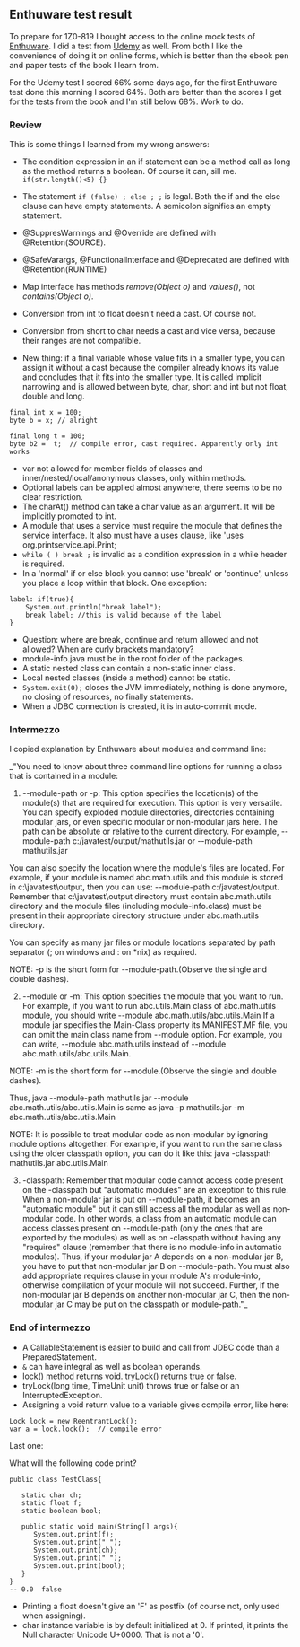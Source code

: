 ## Enthuware test result

To prepare for 1Z0-819 I bought access to the online mock tests of [Enthuware](https://enthuware.com/). I did a test from [Udemy](https://www.udemy.com/) as well. From both I like the convenience of doing it on online forms, which is better than the ebook pen and paper tests of the book I learn from.

For the Udemy test I scored 66% some days ago, for the first Enthuware test done this morning I scored 64%. Both are better than the scores I get for the tests from the book and I'm still below 68%. Work to do.

### Review

This is some things I learned from my wrong answers:

- The condition expression in an if statement can be a method call as long as the method returns a boolean. Of course it can, sill me. ```if(str.length()<5) {}```
- The statement ```if (false) ; else ; ;``` is legal. Both the if and the else clause can have empty statements. A semicolon signifies an empty statement.
- @SuppresWarnings and @Override are defined with @Retention(SOURCE).
- @SafeVarargs, @FunctionalInterface and @Deprecated are defined with @Retention(RUNTIME) 
- Map interface has methods _remove(Object o)_ and _values()_, not _contains(Object o)_.
- Conversion from int to float doesn't need a cast. Of course not.
- Conversion from short to char needs a cast and vice versa, because their ranges are not compatible.

- New thing: if a final variable whose value fits in a smaller type, you can assign it without a cast because the compiler already knows its value and concludes that it fits into the smaller type. It is called implicit narrowing and is allowed between byte, char, short and int but not float, double and long.

```
final int x = 100;
byte b = x; // alright

final long t = 100;
byte b2 =  t;  // compile error, cast required. Apparently only int works
```

- var not allowed for member fields of classes and inner/nested/local/anonymous classes, only within methods.
- Optional labels can be applied almost anywhere, there seems to be no clear restriction.
- The charAt() method can take a char value as an argument. It will be implicitly promoted to int.
- A module that uses a service must require the module that defines the service interface. It also must have a uses clause, like 'uses org.printservice.api.Print;
- ```while ( ) break ;``` is invalid as a condition expression in a while header is required.
- In a 'normal' if or else block you cannot use 'break' or 'continue', unless you place a loop within that block. One exception:

```
label: if(true){
    System.out.println("break label");
    break label; //this is valid because of the label
}
```

- Question: where are break, continue and return allowed and not allowed? When are curly brackets mandatory?
- module-info.java must be in the root folder of the packages.
- A static nested class can contain a non-static inner class.
- Local nested classes (inside a method) cannot be static.
- ```System.exit(0);``` closes the JVM immediately, nothing is done anymore, no closing of resources, no finally statements.
- When a JDBC connection is created, it is in auto-commit mode.

### Intermezzo

I copied explanation by Enthuware about modules and command line:

_"You need to know about three command line options for running a class that is contained in a module:

1. --module-path or -p: This option specifies the location(s) of the module(s) that are required for execution. This option is very versatile. You can specify exploded module directories, directories containing modular jars, or even specific modular or non-modular jars here. The path can be absolute or relative to the current directory. For example, --module-path c:/javatest/output/mathutils.jar or --module-path mathutils.jar

You can also specify the location where the module's files are located. For example, if your module is named abc.math.utils and this module is stored in c:\javatest\output, then you can use: --module-path c:/javatest/output.  Remember that c:\javatest\output directory must contain abc.math.utils directory and the module files (including module-info.class) must be present in their appropriate directory structure under abc.math.utils directory.

You can specify as many jar files or module locations separated by path separator (; on windows and : on  *nix) as required.

NOTE: -p is the short form for --module-path.(Observe the single and double dashes).

2. --module or -m: This option specifies the module that you want to run. For example, if you want to run abc.utils.Main class of abc.math.utils module, you should write --module abc.math.utils/abc.utils.Main
If a module jar specifies the Main-Class property its MANIFEST.MF file, you can omit the main class name from  --module option. For example, you can write, --module abc.math.utils instead of --module abc.math.utils/abc.utils.Main.

NOTE: -m is the short form for --module.(Observe the single and double dashes).

Thus,
java --module-path mathutils.jar --module abc.math.utils/abc.utils.Main is same as
java -p mathutils.jar -m abc.math.utils/abc.utils.Main

NOTE: It is possible to treat modular code as non-modular by ignoring module options altogether. For example, if you want to run the same class using the older classpath option, you can do it like this:
java -classpath mathutils.jar abc.utils.Main

3. -classpath: Remember that modular code cannot access code present on the -classpath but "automatic modules" are an exception to this rule. When a non-modular jar is put on --module-path, it becomes an "automatic module" but it can still access all the modular as well as non-modular code. In other words, a class from an automatic module can access classes present on --module-path (only the ones that are exported by the modules) as well as on -classpath without having any "requires" clause (remember that there is no module-info in automatic modules).
Thus, if your modular jar A depends on a non-modular jar B, you have to put that non-modular jar B on --module-path. You must also add appropriate requires clause in your module A's module-info, otherwise compilation of your module will not succeed. Further, if the non-modular jar B depends on another non-modular jar C, then the non-modular jar C may be put on the classpath or module-path."_

### End of intermezzo

- A CallableStatement is easier to build and call from JDBC code than a PreparedStatement. 
- ```&``` can have integral as well as boolean operands.
- lock() method returns void. tryLock() returns true or false. 
- tryLock​(long time, TimeUnit unit) throws true or false or an InterruptedException.
- Assigning a void return value to a variable gives compile error, like here:

```
Lock lock = new ReentrantLock();
var a = lock.lock();  // compile error
```

Last one:

What will the following code print?

```
public class TestClass{

   static char ch;
   static float f;
   static boolean bool;

   public static void main(String[] args){
      System.out.print(f);
      System.out.print(" ");
      System.out.print(ch);
      System.out.print(" ");
      System.out.print(bool);
   }
}
-- 0.0  false
```

- Printing a float doesn't give an 'F' as postfix (of course not, only used when assigning).
- char instance variable is by default initialized at 0. If printed, it prints the Null character Unicode U+0000. That is not a '0'.
